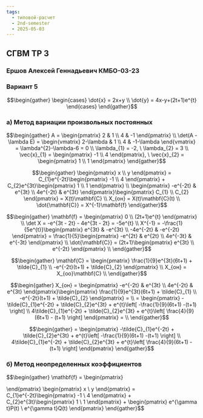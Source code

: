 ```yaml
---
tags:
  - типовой-расчет
  - 2nd-semester
  - 2025-05-03
---
```


## СГВМ ТР 3

### Ершов Алексей Геннадьевич КМБО-03-23

### Вариант 5

$$\begin{gather}
\begin{cases}
\dot{x} = 2x+y \\
\dot{y} = 4x-y+(2t+1)e^{t}
\end{cases}
\end{gather}$$

### а) Метод вариации произвольных постоянных

$$\begin{gather}
A = \begin{pmatrix}
2 & 1 \\
4 & -1
\end{pmatrix} \\
\det(A - \lambda E) = \begin{vmatrix}
2-\lambda & 1 \\
4 & -1-\lambda
\end{vmatrix} = \lambda^{2}-\lambda-6 = 0 \\
\lambda_{1} = -2, \ \lambda_{2} = 3 \\
\vec{x}_{1} = \begin{pmatrix}
-1 \\
4
\end{pmatrix}, \ \vec{x}_{2} = \begin{pmatrix}
1 \\
1
\end{pmatrix}
\end{gather}$$

$$\begin{gather}
\begin{pmatrix}
x \\
y
\end{pmatrix} = C_{1}e^{-2t}\begin{pmatrix}
-1 \\
4
\end{pmatrix} + C_{2}e^{3t}\begin{pmatrix}
1 \\
1
\end{pmatrix} \\
\begin{pmatrix}
-e^{-2t} & e^{3t} \\
4e^{-2t} & e^{3t}
\end{pmatrix}\begin{pmatrix}
C_{1} \\
C_{2}
\end{pmatrix} = X(t)\mathbf{C} \\
X_{он} = X(t)\mathbf{C}(t) \\
\dot{\mathbf{C}} = X^{-1}\mathbf{f}
\end{gather}$$

$$\begin{gather}
\mathbf{f} = \begin{pmatrix}
0 \\
(2t+1)e^{t}
\end{pmatrix} \\
\det X = -e^{3t - 2t} - 4e^{3t - 2t} = -5e^{t} \\
X^{-1} = -\frac{1}{5e^{t}}\begin{pmatrix}
e^{3t} & -e^{3t} \\
-4e^{-2t} & -e^{-2t}
\end{pmatrix} = \frac{1}{5}\begin{pmatrix}
-e^{2t} & e^{2t} \\
4e^{-3t} & e^{-3t}
\end{pmatrix} \\
\dot{\mathbf{C}} = (2t+1)\begin{pmatrix}
e^{3t} \\
e^{-2t}
\end{pmatrix} \\
\end{gather}$$

$$\begin{gather}
\mathbf{C} = \begin{pmatrix}
\frac{1}{9}e^{3t}(6t+1) + \tilde{C}_{1} \\
-e^{-2t}(t+1) + \tilde{C}_{2}
\end{pmatrix} \\
X_{он} = X_{оо}\mathbf{C} \\
\end{gather}$$

$$\begin{gather}
X_{он} = \begin{pmatrix}
-e^{-2t} & e^{3t} \\
4e^{-2t} & e^{3t}
\end{pmatrix}\begin{pmatrix}
\frac{1}{9}e^{3t}(6t+1) + \tilde{C}_{1} \\
-e^{-2t}(t+1) + \tilde{C}_{2}
\end{pmatrix} = \\
= \begin{pmatrix}
-\tilde{C}_{1}e^{-2t} + \tilde{C}_{2}e^{3t} + e^{t}\left[ -\frac{1}{9}(6t+1) -(t+1) \right] \\
4\tilde{C}_{1}e^{-2t} + \tilde{C}_{2}e^{3t} + e^{t}\left[ \frac{4}{9}(6t+1) - (t+1) \right]
\end{pmatrix} = \\
\end{gather}$$

$$\begin{gather}
= \begin{pmatrix}
-\tilde{C}_{1}e^{-2t} + \tilde{C}_{2}e^{3t} + e^{t}\left[ -\frac{1}{9}(6t+1) -(t+1) \right] \\
4\tilde{C}_{1}e^{-2t} + \tilde{C}_{2}e^{3t} + e^{t}\left[ \frac{4}{9}(6t+1) - (t+1) \right]
\end{pmatrix}
\end{gather}$$

### б) Метод неопределенных коэффициентов

$$\begin{gather}
\mathbf{f} = \begin{pmatrix}

\end{pmatrix}
\begin{pmatrix}
x \\
y
\end{pmatrix} = 
C_{1}e^{-2t}\begin{pmatrix}
-1 \\
4
\end{pmatrix} + C_{2}e^{3t}\begin{pmatrix}
1 \\
1
\end{pmatrix} + \begin{pmatrix}
e^{\gamma t}P(t) \\
e^{\gamma t}Q(t)
\end{pmatrix}
\end{gather}$$